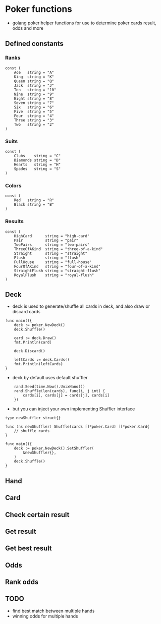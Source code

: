 # Poker functions

- golang poker helper functions for use to determine poker cards result, odds and more

## Defined constants

### Ranks

```
const (
	Ace   string = "A"
	King  string = "K"
	Queen string = "Q"
	Jack  string = "J"
	Ten   string = "10"
	Nine  string = "9"
	Eight string = "8"
	Seven string = "7"
	Six   string = "6"
	Five  string = "5"
	Four  string = "4"
	Three string = "3"
	Two   string = "2"
)
```
### Suits

```
const (
	Clubs    string = "C"
	Diamonds string = "D"
	Hearts   string = "H"
	Spades   string = "S"
)
```

### Colors

```
const (
	Red   string = "R"
	Black string = "B"
)
```

### Results

```
const (
	HighCard      string = "high-card"
	Pair          string = "pair"
	TwoPairs      string = "two-pairs"
	ThreeOfAKind  string = "three-of-a-kind"
	Straight      string = "straight"
	Flush         string = "flush"
	FullHouse     string = "full-house"
	FourOfAKind   string = "four-of-a-kind"
	StraightFlush string = "straight-flush"
	RoyalFlush    string = "royal-flush"
)
```

## Deck

- deck is used to generate/shuffle all cards in deck, and also draw or discard cards

```
func main(){
    deck := poker.NewDeck()
    deck.Shuffle()

    card := deck.Draw()
    fmt.Println(card)

    deck.Discard()

    leftCards := deck.Cards()
    fmt.Println(leftCards)
}
```

- deck by default uses default shuffler
```
	rand.Seed(time.Now().UnixNano())
	rand.Shuffle(len(cards), func(i, j int) {
		cards[i], cards[j] = cards[j], cards[i]
	})
```

- but you can inject your own implementing Shuffler interface

```
type newShuffler struct{}

func (ns newShuffler) Shuffle(cards []*poker.Card) []*poker.Card{
    // shuffle cards
}

func main(){
    deck := poker.NewDeck().SetShuffler(
        &newShuffler{},
    )
    deck.Shuffle()
}
```

## Hand


## Card


## Check certain result


## Get result


## Get best result


## Odds


## Rank odds



## TODO

- find best match between multiple hands
- winning odds for multiple hands